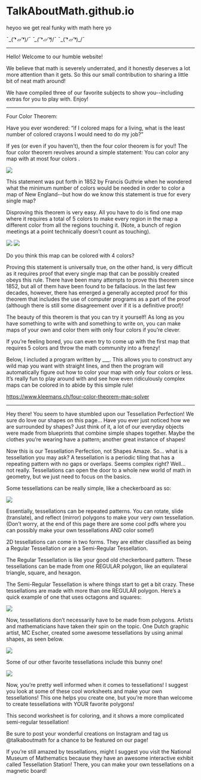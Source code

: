 # TalkAboutMath.github.io

heyoo we get real funky with math here yo

¯\_( ͡❛ ⏥ ͡❛)_/¯   ¯\_( ͡❛ ⏥ ͡❛)_/¯   ¯\_( ͡❛ ⏥ ͡❛)_/¯

----------------------------------

Hello! Welcome to our humble website! 

We believe that math is severely underrated, and it honestly deserves a lot more attention than it gets. So this our small contribution to sharing a little bit of neat math around!

We have compiled three of our favorite subjects to show you--including extras for you to play with. Enjoy!

----------------------------------

Four Color Theorem:

Have you ever wondered: “if I colored maps for a living, what is the least number of colored crayons I would need to do my job?”

If yes (or even if you haven’t), then the four color theorem is for you!! 
The four color theorem revolves around a simple statement: 
You can color any map with at most four colors .

<img src="https://i2.wp.com/geoawesomeness.com/wp-content/uploads/2017/12/Four-color-map-2.png?resize=1119%2C671&ssl=1">


This statement was put forth in 1852 by Francis Guthrie when he wondered what the minimum number of colors would be needed in order to color a map of New England--but how do we know this statement is true for every single map?

Disproving this theorem is very easy. All you have to do is find one map where it requires a total of 5 colors to make every region in the map a different color from all the regions touching it. (Note, a bunch of region meetings at a point technically doesn’t count as touching).

<img src="https://www.kleemans.ch/static/fourcolors/examples/img02.png">
<img src="https://www.kleemans.ch/images/181.png">

Do you think this map can be colored with 4 colors?


Proving this statement is universally true, on the other hand, is very difficult as it requires proof that every single map that can be possibly created obeys this rule. There have been many attempts to prove this theorem since 1852, but all of them have been found to be fallacious. In the last few decades, however, there has emerged a generally accepted proof for this theorem that includes the use of computer programs as a part of the proof (although there is still some disagreement over if it is a definitive proof)!

The beauty of this theorem is that you can try it yourself! As long as you have something to write with and something to write on, you can make maps of your own and color them with only four colors if you’re clever. 

If you’re feeling bored, you can even try to come up with the first map that requires 5 colors and throw the math community into a frenzy!

Below, I included a program written by ___. This allows you to construct any wild map you want with straight lines, and then the program will automatically figure out how to color your map with only four colors or less. It’s really fun to play around with and see how even ridiculously complex maps can be colored in to abide by this simple rule! 

https://www.kleemans.ch/four-color-theorem-map-solver

-----------------------------------

Hey there! You seem to have stumbled upon our Tessellation Perfection!
We sure do love our shapes on this page… Have you ever just noticed how we are surrounded by shapes? Just think of it, a lot of our everyday objects were made from blueprints that combine simple shapes together. Maybe the clothes you’re wearing have a pattern; another great instance of shapes!

Now this is our Tessellation Perfection, not Shapes Amaze. So… what is a tessellation you may ask? A tessellation is a periodic tiling that has a repeating pattern with no gaps or overlaps. Seems complex right? Well… not really. Tessellations can open the door to a whole new world of math in geometry, but we just need to focus on the basics.

Some tessellations can be really simple, like a checkerboard as so:

<img src="https://upload.wikimedia.org/wikipedia/commons/thumb/7/70/Checkerboard_pattern.svg/1200px-Checkerboard_pattern.svg.png">

Essentially, tessellations can be repeated patterns. You can rotate, slide (translate), and reflect (mirror) polygons to make your very own tessellation. (Don’t worry, at the end of this page there are some cool pdfs where you can possibly make your own tessellations AND color some!)

2D tessellations can come in two forms. They are either classified as being a Regular Tessellation or are a Semi-Regular Tessellation. 

The Regular Tessellation is like your good old checkerboard pattern. These tessellations can be made from one REGULAR polygon, like an equilateral triangle, square, and hexagon.

The Semi-Regular Tessellation is where things start to get a bit crazy. These tessellations are made with more than one REGULAR polygon. Here’s a quick example of one that uses octagons and squares:

<img src="https://upload.wikimedia.org/wikipedia/commons/thumb/e/e1/Tiling_Semiregular_4-8-8_Truncated_Square.svg/400px-Tiling_Semiregular_4-8-8_Truncated_Square.svg.png">

Now, tessellations don’t necessarily have to be made from polygons. Artists and mathematicians have taken their spin on the topic. One Dutch graphic artist, MC Escher, created some awesome tessellations by using animal shapes, as seen below. 

<img src="https://d2jv9003bew7ag.cloudfront.net/uploads/MC-Escher-Lizard-1942.jpg">


Some of our other favorite tessellations include this bunny one!

<img src="https://i.pinimg.com/originals/42/4c/7b/424c7be21010bd963ef7319c7f4f260f.gif">



Now, you’re pretty well informed when it comes to tessellations! I suggest you look at some of these cool worksheets and make your own tessellations! 
This one helps you create one, but you’re more than welcome to create tessellations with YOUR favorite polygons!

This second worksheet is for coloring, and it shows a more complicated semi-regular tessellation!

Be sure to post your wonderful creations on Instagram and tag us @talkaboutmath for a chance to be featured on our page!

If you’re still amazed by tessellations, might I suggest you visit the National Museum of Mathematics because they have an awesome interactive exhibit called Tessellation Station! There, you can make your own tessellations on a magnetic board!





















